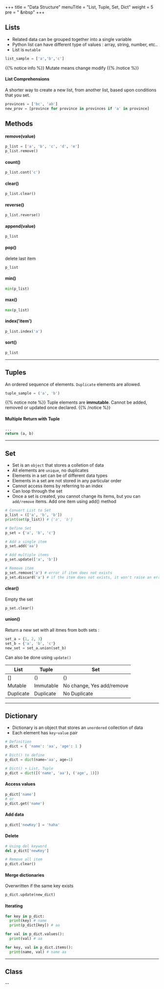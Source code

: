 +++
title = "Data Structure"
menuTitle = "List, Tuple, Set, Dict"
weight = 5
pre = "<i class='fas fa-pen'></i> &nbsp"
+++

## Lists

- Related data can be grouped together into a single variable
- Python list can have different type of values : array, string, number, etc..
- List is `mutable`

```python
list_sample = ['a','b','c']
```

{{% notice info %}}
Mutate means change modify
{{% /notice %}}

#### List Comprehensions

A shorter way to create a new list, from another list, based upon conditions that you set.

```python
provinces = ['bc', 'ab']
new_prov = [province for province in provinces if 'a' in province]
```

## Methods

#### remove(value)

```python
p_list = ['a', 'b', 'c', 'd', 'e']
p_list.remove()
```

#### count()

```python
p_list.cont('c')
```

#### clear()

```python
p_list.clear()
```

#### reverse()

```python
p_list.reverse()
```

#### append(value)

```python
p_list
```

#### pop()

delete last item

```python
p_list
```

#### min()

```python
min(p_list)
```

#### max()

```python
max(p_list)
```

#### index('item')

```python
p_list.index('a')
```

#### sort()

```python
p_list
```

---

## Tuples

An ordered sequence of elements. `Duplicate` elements are allowed.

```python
tuple_sample = ('a', 'b')
```

{{% notice note %}}
Tuple elements are **immutable**. Cannot be added, removed or updated once declared.
{{% /notice %}}

#### Multiple Return with Tuple

```python
...
return (a, b)
```

---

## Set

- Set is an `object` that stores a colletion of data
- All elements are `unique`, no duplicates
- Elements in a set can be of different data types
- Elements in a set are not stored in any particular order
- Cannot access items by referring to an index
- Can loop through the set
- Once a set is created, you cannot change its items, but you can `add/remove` items.
  Add one item using add() method

```python
# Convert List to Set
p_list = (['a', 'b', 'b'])
print(set(p_list)) # {'a', 'b'}

# Define Set
p_set = {'a', 'b', 'c'}

# Add a single item
p_set.add('aa')

# Add multiple items
p_set.update(['a', 'b'])

# Remove item
p_set.remove('a') # error if item does not exists
p_set.discard('a') # if the item does not exists, it won't raise an error
```

#### clear()

Empty the set

```python
p_set.clear()
```

#### union()

Return a new set with all itmes from both sets :

```python
set_a = {1, 2, 3}
set_b = {'a', 'b', 'c'}
new_set = set_a.union(set_b)
```

Can also be done using `update()`

| List      | Tuple     | Set                       |
| --------- | --------- | ------------------------- |
| []        | ()        | {}                        |
| Mutable   | Immutable | No change, Yes add/remove |
| Duplicate | Duplicate | No Duplicate              |

---

## Dictionary

- Dictionary is an object that stores an `unordered` collection of data
- Each element has `key`-`value` pair

```python
# Definition
p_dict = { 'name': 'aa', 'age': 1 }

# Dict() to define
p_dict = dict(name='aa', age=1)

# Dict() + List, Tuple
p_dict = dict([('name', 'aa'), ('age', 1)])
```

#### Access values

```python
p_dict['name']
# or
p_dict.get('name')
```

#### Add data

```python
p_dict['newKey'] = 'haha'
```

#### Delete

```python
# Using del keyword
del p_dict['newKey']

# Remove all item
p_dict.clear()
```

#### Merge dictionaries

Overwritten if the same key exists

```python
p_dict.update(new_dict)
```

#### Iterating

```python
for key in p_dict:
  print(key) # name
  print(p_dict[key]) # aa

for val in p_dict.values():
  print(val) # aa

for key, val in p_dict.items():
  print(name, val) # name aa
```

---

## Class

--
